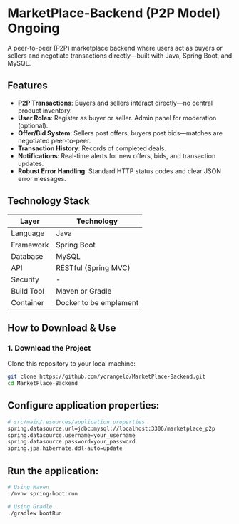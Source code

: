 #  MarketPlace-Backend (P2P Model) Ongoing

A peer-to-peer (P2P) marketplace backend where users act as buyers or sellers and negotiate transactions directly—built with Java, Spring Boot, and MySQL.

##  Features

- **P2P Transactions**: Buyers and sellers interact directly—no central product inventory.
- **User Roles**: Register as buyer or seller. Admin panel for moderation (optional).
- **Offer/Bid System**: Sellers post offers, buyers post bids—matches are negotiated peer-to-peer.
- **Transaction History**: Records of completed deals.
- **Notifications**: Real-time alerts for new offers, bids, and transaction updates.
- **Robust Error Handling**: Standard HTTP status codes and clear JSON error messages.

## Technology Stack

| Layer          | Technology               |
|----------------|--------------------------|
| Language       | Java                     |
| Framework      | Spring Boot              |
| Database       | MySQL                    |
| API            | RESTful (Spring MVC)     |
| Security       | -                        |
| Build Tool     | Maven or Gradle          |
| Container      | Docker to be emplement   |

##  How to Download & Use

### 1. Download the Project
Clone this repository to your local machine:
```bash
git clone https://github.com/ycrangelo/MarketPlace-Backend.git
cd MarketPlace-Backend
```

## Configure application properties:
```bash
# src/main/resources/application.properties
spring.datasource.url=jdbc:mysql://localhost:3306/marketplace_p2p
spring.datasource.username=your_username
spring.datasource.password=your_password
spring.jpa.hibernate.ddl-auto=update
```
## Run the application:
```bash
# Using Maven
./mvnw spring-boot:run

# Using Gradle
./gradlew bootRun
```


